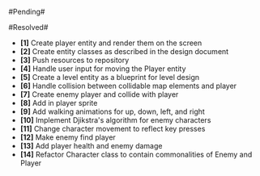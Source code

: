 #Pending#

#Resolved#
- **[1]** Create player entity and render them on the screen
- **[2]** Create entity classes as described in the design document
- **[3]** Push resources to repository
- **[4]** Handle user input for moving the Player entity
- **[5]** Create a level entity as a blueprint for level design
- **[6]** Handle collision between collidable map elements and player
- **[7]** Create enemy player and collide with player
- **[8]** Add in player sprite
- **[9]** Add walking animations for up, down, left, and right
- **[10]** Implement Djikstra's algorithm for enemy characters
- **[11]** Change character movement to reflect key presses
- **[12]** Make enemy find player
- **[13]** Add player health and enemy damage
- **[14]** Refactor Character class to contain commonalities of Enemy and Player
